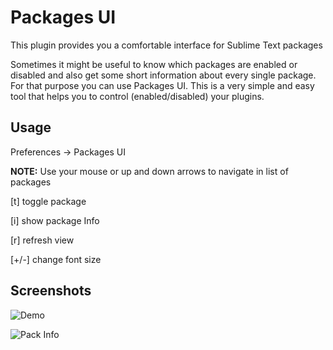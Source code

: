 Packages UI
================

This plugin provides you a comfortable interface for Sublime Text packages

Sometimes it might be useful to know which packages are enabled or disabled and also get some short information about every single package. For that purpose you can use Packages UI. This is a very simple and easy tool that helps you to control (enabled/disabled) your plugins.

## Usage

Preferences -> Packages UI

**NOTE:** Use your mouse or up and down arrows to navigate in list of packages

[t]   toggle package

[i]   show package Info

[r]	  refresh view

[+/-] change font size



## Screenshots

![Demo](https://github.com/unknownuser88/PackagesUI/raw/demo/images/demo.gif)

![Pack Info](https://github.com/unknownuser88/PackagesUI/raw/demo/images/packs_info.png)

